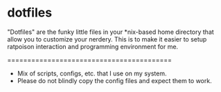 # dotfiles
"Dotfiles" are the funky little files in your *nix-based home directory that allow you to customize your nerdery.
This is to make it easier to setup ratpoison interaction and programming environment for me.

=========================================
* Mix of scripts, configs, etc. that I use on my system.
* Please do not blindly copy the config files and expect them to work. 
